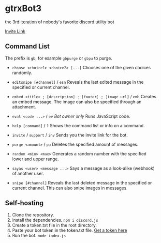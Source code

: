 # gtrxBot3

the 3rd iteration of nobody's favorite discord utility bot

[Invite Link](https://discord.com/oauth2/authorize?client_id=568738663572176916&permissions=8&scope=bot)

## Command List
The prefix is `gb`, for example `gbpurge` or `gbpu` to purge.

* `choose <choice1> <choice2> [...]`
Chooses one of the given choices randomly.

* `editsnipe [#channel]` / `esn`
Reveals the last edited message in the specified or current channel.

* `embed <title> ; [description] ; [footer] ; [image url]` / `emb`
Creates an embed message. The image can also be specified through an attachment.

* `eval <code ...>` / `ev` *Bot owner only*
Runs JavaScript code. 

* `help [command]` / `?`
Shows the command list or info on a command.

* `invite` / `support` / `inv`
Sends you the invite link for the bot.

* `purge <amount>` / `pu`
Deletes the specified amount of messages.

* `random <min> <max>`
Generates a random number with the specified lower and upper range.

* `sayas <user> <message ...>`
Says a message as a look-alike (webhook) of another user.

* `snipe [#channel]`
Reveals the last deleted message in the specified or current channel. This can also snipe images in messages.

## Self-hosting
1. Clone the repository.
2. Install the dependencies. `npm i discord.js`
3. Create a token.txt file in the root directory.
4. Paste your bot token in the token.txt file. [Get a token here](https://discord.com/developers)
5. Run the bot. `node index.js`
